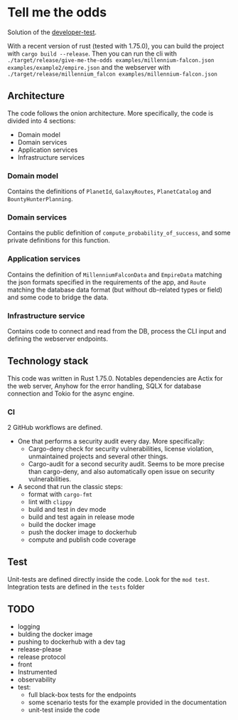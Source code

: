 # Tell me the odds

Solution of the [developer-test](https://github.com/lioncowlionant/developer-test).

With a recent version of rust (tested with 1.75.0), you can build the project with `cargo build --release`. Then you can run the cli with `./target/release/give-me-the-odds examples/millennium-falcon.json examples/example2/empire.json` and the webserver with `./target/release/millennium_falcon examples/millennium-falcon.json`

## Architecture

The code follows the onion architecture. More specifically, the code is divided into 4 sections:

- Domain model
- Domain services
- Application services
- Infrastructure services

### Domain model

Contains the definitions of `PlanetId`, `GalaxyRoutes`, `PlanetCatalog` and `BountyHunterPlanning`.

### Domain services

Contains the public definition of `compute_probability_of_success`, and some private definitions for this function.

### Application services

Contains the definition of `MillenniumFalconData` and `EmpireData` matching the json formats specified in the requirements of the app, and `Route` matching the database data format (but without db-related types or field) and some code to bridge the data.

### Infrastructure service

Contains code to connect and read from the DB, process the CLI input and defining the webserver endpoints.

## Technology stack

This code was written in Rust 1.75.0. Notables dependencies are Actix for the web server, Anyhow for the error handling, SQLX for database connection and Tokio for the async engine.

### CI

2 GitHub workflows are defined.

- One that performs a security audit every day. More specifically:
  - Cargo-deny check for security vulnerabilities, license violation, unmaintained projects and several other things.
  - Cargo-audit for a second security audit. Seems to be more precise than cargo-deny, and also automatically open issue on security vulnerabilities.
- A second that run the classic steps:
  - format with `cargo-fmt`
  - lint with `clippy`
  - build and test in dev mode
  - build and test again in release mode
  - build the docker image
  - push the docker image to dockerhub
  - compute and publish code coverage

## Test

Unit-tests are defined directly inside the code. Look for the `mod test`. Integration tests are defined in the `tests` folder

## TODO

- logging
- bulding the docker image
- pushing to dockerhub with a dev tag
- release-please
- release protocol
- front
- Instrumented
- observability
- test:
  - full black-box tests for the endpoints
  - some scenario tests for the example provided in the documentation
  - unit-test inside the code

